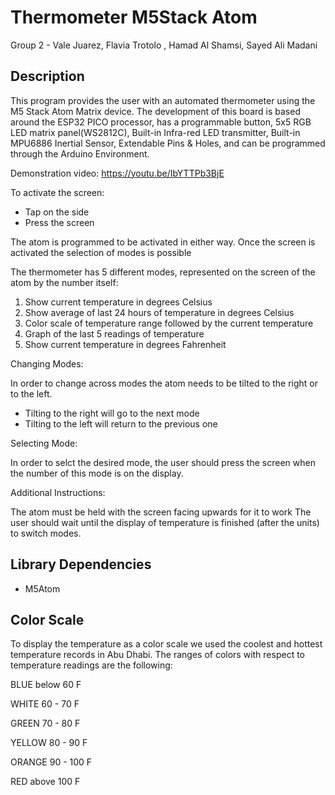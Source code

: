 # Thermometer M5Stack Atom
Group 2 - Vale Juarez, Flavia Trotolo , Hamad Al Shamsi, Sayed Ali Madani

## Description

This program provides the user with an automated thermometer using the  M5 Stack Atom Matrix device. The development of this board is based around the ESP32 PICO processor, has a programmable button, 5x5 RGB LED matrix panel(WS2812C), Built-in Infra-red LED transmitter, Built-in MPU6886 Inertial Sensor, Extendable Pins & Holes, and can be programmed through the Arduino Environment. 

Demonstration video: https://youtu.be/IbYTTPb3BjE

To activate the screen: 
- Tap on the side
- Press the screen

The atom is programmed to be activated in either way. Once the screen is activated the selection of modes is possible

The thermometer has 5 different modes, represented on the screen of the atom by the number itself:

1. Show current temperature in degrees Celsius
2. Show average of last 24 hours of temperature in degrees Celsius
3. Color scale of temperature range followed by the current temperature 
4. Graph of the last 5 readings of temperature
5. Show current temperature in degrees Fahrenheit


Changing Modes:

In order to change across modes the atom needs to be tilted to the right or to the left. 
- Tilting to the right will go to the next mode
- Tilting to the left will return to the previous one

Selecting Mode:

In order to selct the desired mode, the user should press the screen when the number of this mode is on the display. 


Additional Instructions:

The atom must be held with the screen facing upwards for it to work
The user should wait until the display of temperature is finished (after the units) to switch modes. 

## Library Dependencies

- M5Atom 

## Color Scale 

To display the temperature as a color scale we used the coolest and hottest temperature records in Abu Dhabi. The ranges of colors with respect to temperature readings are the following:

BLUE below 60 F 

WHITE 60 - 70 F 

GREEN 70 - 80 F

YELLOW 80 - 90 F

ORANGE 90 - 100 F

RED  above 100 F

